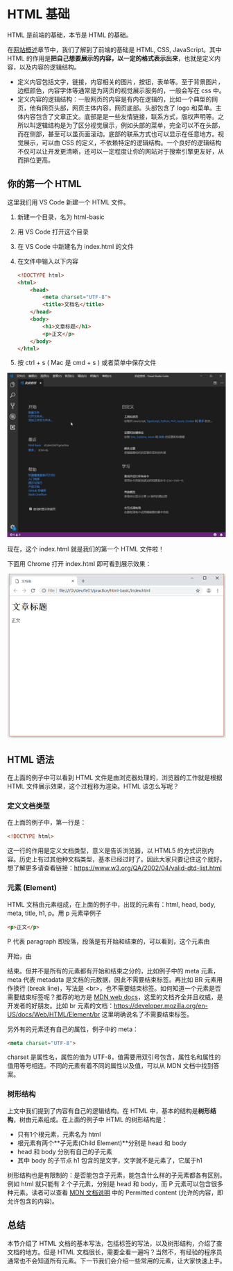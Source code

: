 # HTML 基础

HTML 是前端的基础，本节是 HTML 的基础。

在[网站概述](../general-concepts/article.md)章节中，我们了解到了前端的基础是 HTML, CSS, JavaScript。其中 HTML 的作用是**把自己想要展示的内容，以一定的格式表示出来**，也就是定义内容，以及内容的逻辑结构。

- 定义内容包括文字，链接，内容相关的图片，按钮，表单等。至于背景图片，边框颜色，内容字体等通常是为网页的视觉展示服务的，一般会写在 css 中。
- 定义内容的逻辑结构：一般网页的内容是有内在逻辑的，比如一个典型的网页，他有网页头部，网页主体内容，网页底部。头部包含了 logo 和菜单。主体内容包含了文章正文。底部是是一些友情链接，联系方式，版权声明等。之所以叫逻辑结构是为了区分视觉展示，例如头部的菜单，完全可以不在头部，而在侧部，甚至可以虽页面滚动。底部的联系方式也可以显示在任意地方。视觉展示，可以由 CSS 的定义，不依赖特定的逻辑结构。一个良好的逻辑结构不仅可以让开发更清晰，还可以一定程度让你的网站对于搜索引擎更友好，从而排位更高。

## 你的第一个 HTML

这里我们用 VS Code 新建一个 HTML 文件。

1. 新建一个目录，名为 html-basic

2. 用 VS Code 打开这个目录

3. 在 VS Code 中新建名为 index.html 的文件

4. 在文件中输入以下内容

   ```html
   <!DOCTYPE html>
   <html>
       <head>
           <meta charset="UTF-8">
           <title>文档名</title>
       </head>
       <body>
           <h1>文章标题</h1>
           <p>正文</p>
       </body>
   </html>
   ```

5. 按 ctrl + s ( Mac 是 cmd + s ) 或者菜单中保存文件

![新建 html](./open.gif)

现在，这个 index.html 就是我们的第一个 HTML 文件啦！

下面用 Chrome 打开 index.html 即可看到展示效果：

![preview](./preview.png)

## HTML 语法

在上面的例子中可以看到 HTML 文件是由浏览器处理的，浏览器的工作就是根据 HTML 文件展示效果，这个过程称为渲染。HTML 该怎么写呢？

### 定义文档类型

在上面的例子中，第一行是：

```html
<!DOCTYPE html>
```

这一行的作用是定义文档类型，意义是告诉浏览器，以 HTML5 的方式识别内容。历史上有过其他种文档类型，基本已经过时了。因此大家只要记住这个就好。想了解更多请查看链接：https://www.w3.org/QA/2002/04/valid-dtd-list.html

### 元素 (Element)

HTML 文档由元素组成，在上面的例子中，出现的元素有：html, head, body, meta, title, h1, p。用 p 元素举例子

```html
<p>正文</p>
```

P 代表 paragraph 即段落，段落是有开始和结束的，可以看到，这个元素由<p>开始，由</p>结束。但并不是所有的元素都有开始和结束之分的，比如例子中的 meta 元素，meta 代表 metadata 是文档的元数据，因此不需要结束标签。再比如 BR 元素用作换行 (break line)，写法是 &lt;br&gt;，也不需要结束标签。如何知道一个元素是否需要结束标签呢？推荐的地方是 [MDN web docs](https://developer.mozilla.org/en-US/)，这里的文档齐全并且权威，是开发者的好朋友。比如 br 元素的文档：https://developer.mozilla.org/en-US/docs/Web/HTML/Element/br 这里明确说名了不需要结束标签。

另外有的元素还有自己的属性，例子中的 meta：

```html
<meta charset="UTF-8">
```

charset 是属性名，属性的值为 UTF-8，值需要用双引号包含，属性名和属性的值用等号相连。不同的元素有着不同的属性以及值，可以从 MDN 文档中找到答案。

### 树形结构

上文中我们提到了内容有自己的逻辑结构。在 HTML 中，基本的结构是**树形结构**，树由元素组成。在上面的例子中 HTML 的树形结构是：

- 只有1个根元素，元素名为 html
- 根元素有两个**子元素(Child Element)**分别是 head 和 body
- head 和 body 分别有自己的子元素
- 其中 body 的子节点  h1 包含的是文字，文字就不是元素了，它属于h1

树形结构也是有限制的：是否能包含子元素，能包含什么样的子元素都各有区别。例如 html 就只能有 2 个子元素，分别是 head 和 body，而 P 元素可以包含很多种元素。读者可以查看 [MDN 文档说明](https://developer.mozilla.org/en-US/docs/Web/HTML/Element/html) 中的 Permitted content (允许的内容，即允许包含的内容)。

## 总结

本节介绍了 HTML 文档的基本写法，包括标签的写法，以及树形结构，介绍了查文档的地方。但是 HTML 文档很长，需要全看一遍吗？当然不，有经验的程序员通常也不会知道所有元素。下一节我们会介绍一些常用的元素，让大家快速上手。